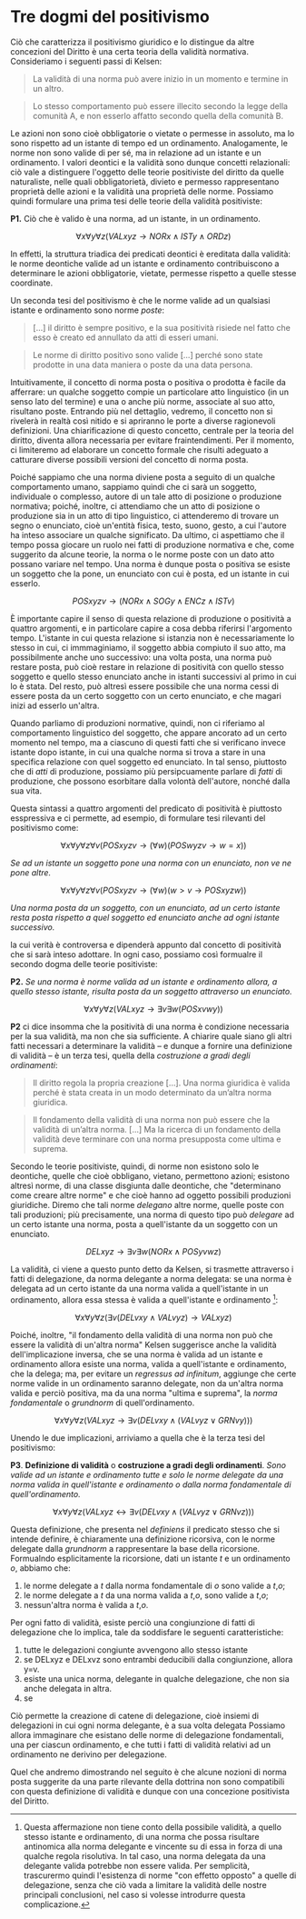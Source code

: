 # Tre dogmi del positivismo

Ciò che caratterizza il positivismo giuridico e lo distingue da altre concezioni del Diritto è una certa teoria della validità normativa.
Consideriamo i seguenti passi di Kelsen:

> La validità di una norma può avere inizio in un momento e termine in un altro.

> Lo stesso comportamento può essere illecito secondo la legge della comunità A, e non esserlo affatto secondo quella della comunità B.

Le azioni non sono cioè obbligatorie o vietate o permesse in assoluto, ma lo sono rispetto ad un istante di tempo ed un ordinamento.
Analogamente, le norme non sono valide di per sé, ma in relazione ad un istante e un ordinamento. I valori deontici e la validità sono dunque
concetti relazionali: ciò vale a distinguere l'oggetto delle teorie positiviste del diritto da quelle naturaliste, nelle quali obbligatorietà,
divieto e permesso rappresentano proprietà delle azioni e la validità una proprietà delle norme. Possiamo quindi formulare una prima tesi
delle teorie della validità positiviste:

**P1.** Ciò che è valido è una norma, ad un istante, in un ordinamento.

$$
∀x∀y∀z (VALxyz \to NORx \land ISTy \land ORDz)
$$

In effetti, la struttura triadica dei predicati deontici è ereditata dalla validità: le norme deontiche valide ad un istante e ordinamento
contribuiscono a determinare le azioni obbligatorie, vietate, permesse rispetto a quelle stesse coordinate.

Un seconda tesi del positivismo è che le norme valide ad un qualsiasi istante e ordinamento sono norme *poste*:

> […] il diritto è sempre positivo, e la sua positività risiede nel fatto che esso è
  creato ed annullato da atti di esseri umani.

> Le norme di diritto positivo sono valide […] perché sono state prodotte in
   una data maniera o poste da una data persona.

Intuitivamente, il concetto di norma posta o positiva o prodotta è facile da afferrare: un qualche soggetto
compie un particolare atto linguistico (in un senso lato del termine) e una o anche più norme, associate al suo atto,
risultano poste. Entrando più nel dettaglio, vedremo, il concetto non si rivelerà in realtà così nitido e si apriranno
le porte a diverse ragionevoli definizioni. Una chiarificazione di questo concetto, centrale per la teoria del diritto,
diventa allora necessaria per evitare fraintendimenti. Per il momento, ci limiteremo ad elaborare un concetto formale
che risulti adeguato a catturare diverse possibili versioni del concetto di norma posta.

Poiché sappiamo che una norma diviene posta a seguito di un qualche comportamento umano, sappiamo quindi che ci sarà un soggetto,
individuale o complesso, autore di un tale atto di posizione o produzione normativa; poiché, inoltre, ci attendiamo che un atto di posizione
o produzione sia in un atto di tipo linguistico, ci attenderemo di trovare un segno o enunciato, cioè un'entità fisica, testo, suono, gesto,
a cui l'autore ha inteso associare un qualche significato.
Da ultimo, ci aspettiamo che il tempo possa giocare un ruolo nei fatti di produzione normativa e che, come suggerito da alcune teorie,
la norma o le norme poste con un dato atto possano variare nel tempo.
Una norma è dunque posta o positiva se esiste un soggetto che la pone, un enunciato con cui è posta, ed un istante in cui esserlo.

$$
POSxyzv \to (NORx \land SOGy \land ENCz \land ISTv)
$$

È importante capire il senso di questa relazione di produzione o positività a quattro argomenti, e in particolare capire a cosa debba riferirsi
l'argomento tempo. L'istante in cui questa relazione si istanzia non è necessariamente lo stesso in cui, ci immmaginiamo, il soggetto
abbia compiuto il suo atto, ma possibilmente anche uno successivo: una volta posta, una norma può restare posta, può cioè restare in relazione
di positività con quello stesso soggetto e quello stesso enunciato anche in istanti successivi al primo in cui lo è stata. Del resto,
può altresì essere possibile che una norma cessi di essere posta da un certo soggetto con un certo enunciato, e che magari inizi ad esserlo un'altra.

Quando parliamo di produzioni normative, quindi, non ci riferiamo al comportamento linguistico del soggetto, che appare ancorato
ad un certo momento nel tempo, ma a ciascuno di questi fatti che si verificano invece istante dopo istante, in cui una qualche
norma si trova a stare in una specifica relazione con quel soggetto ed enunciato. In tal senso, piuttosto che di *atti*
di produzione, possiamo più persipcuamente parlare di *fatti* di produzione, che possono esorbitare dalla volontà dell'autore,
nonché dalla sua vita.

Questa sintassi a quattro argomenti del predicato di positività è piuttosto esspressiva e ci permette, ad esempio,
di formulare tesi rilevanti del positivismo come:

$$
∀x∀y∀z∀v (POSxyzv \to (∀w)(POSwyzv \to w=x))
$$

*Se ad un istante un soggetto pone una norma con un enunciato, non ve ne pone altre.*

$$
∀x∀y∀z∀v (POSxyzv \to (∀w)(w>v \to POSxyzw))
$$

*Una norma posta da un soggetto, con un enunciato, ad un certo istante resta posta rispetto a quel soggetto ed enunciato anche ad ogni istante
successivo.*

la cui verità è controversa e dipenderà appunto dal concetto di positività che si sarà inteso adottare.
In ogni caso, possiamo così formualre il secondo dogma delle teorie positiviste:

**P2.** *Se una norma è norme valida ad un istante e ordinamento allora, a quello stesso istante, risulta posta da un soggetto
attraverso un enunciato.*

$$
∀x∀y∀z(VALxyz \to ∃v∃w (POSxvwy))
$$

**P2** ci dice insomma che la positività di una norma è condizione necessaria per la sua validità, ma non che sia sufficiente.
A chiarire quale siano gli altri fatti necessari a determinare la validità – e dunque a fornire una definizione di validità –
è un terza tesi, quella della *costruzione a gradi degli ordinamenti*:

> Il diritto regola la propria creazione […]. Una norma giuridica è valida
  perché è stata creata in un modo determinato da un’altra norma giuridica.

> Il fondamento della validità di una norma non può essere che la validità
  di un’altra norma. […] Ma la ricerca di un fondamento della validità deve
  terminare con una norma presupposta come ultima e suprema.

Secondo le teorie positiviste, quindi, di norme non esistono solo le deontiche, quelle che cioè obbligano,
vietano, permettono azioni; esistono altresì norme, di una classe disgiunta dalle deontiche, che "determinano
come creare altre norme" e che cioè hanno ad oggetto possibili produzioni giuridiche. Diremo che tali norme
*delegano* altre norme, quelle poste con tali produzioni; più precisamente, una norma di questo tipo
può *delegare* ad un certo istante una norma, posta a quell'istante da un soggetto con un enunciato.

$$
DELxyz \to ∃v∃w (NORx \land POSyvwz)
$$

La validità, ci viene a questo punto detto da Kelsen, si trasmette attraverso i fatti di delegazione,
da norma delegante a norma delegata: se una norma è delegata ad un certo istante da una norma valida
a quell'istante in un ordinamento, allora essa stessa è valida a quell'istante e ordinamento [^1]:

$$
∀x∀y∀z(∃v(DELvxy \land VALvyz) \to VALxyz)
$$

Poiché, inoltre, "il fondamento della validità di una norma non può che essere la validità di un'altra norma"
Kelsen suggerisce anche la validità dell'implicazione inversa, che se una norma è valida ad un istante e ordinamento
allora esiste una norma, valida a quell'istante e ordinamento, che la delega; ma, per evitare un *regressus ad infinitum*,
aggiunge che certe norme valide in un ordinamento saranno delegate, non da un'altra norma valida e perciò positiva,
ma da una norma "ultima e suprema", la *norma fondamentale* o *grundnorm* di quell'ordinamento.

$$
∀x∀y∀z(VALxyz \to ∃v(DELvxy \land (VALvyz \lor GRNvy)))
$$

Unendo le due implicazioni, arriviamo a quella che è la terza tesi del positivismo:

**P3**. **Definizione di validità** o **costruzione a gradi degli ordinamenti**. *Sono valide
ad un istante e ordinamento tutte e solo le norme delegate da una norma valida in quell'istante e
ordinamento o dalla norma fondamentale di quell'ordinamento.*

$$
∀x∀y∀z(VALxyz \leftrightarrow ∃v(DELvxy \land (VALvyz \lor GRNvz)))
$$

Questa definizione, che presenta nel *definiens* il predicato stesso che si intende definire, è chiaramente
una definizione ricorsiva, con le norme delegate dalla *grundnorm* a rappresentare la base
della ricorsione. Formualndo esplicitamente la ricorsione, dati un istante *t* e un ordinamento *o*,
abbiamo che:

1. le norme delegate a *t* dalla norma fondamentale di *o* sono valide a *t*,*o*;
2. le norme delegate a *t* da una norma valida a *t*,*o*, sono valide a *t*,*o*;
3. nessun'altra norma è valida a *t*,*o*.

Per ogni fatto di validità, esiste perciò una congiunzione di fatti di delegazione che lo implica, tale da
soddisfare le seguenti caratteristiche:

1. tutte le delegazioni congiunte avvengono allo stesso istante
2. se DELxyz e DELxvz sono entrambi deducibili dalla congiunzione, allora y=v.
3. esiste una unica norma, delegante in qualche delegazione, che non sia anche delegata in altra.
4. se 



[^1]: Questa affermazione non tiene conto della possibile validità, a quello stesso istante e ordinamento, di una norma
che possa risultare antinomica alla norma delegante e vincente su di essa in forza di una qualche regola risolutiva.
In tal caso, una norma delegata da una delegante valida potrebbe non essere valida.
Per semplicità, trascurermo quindi l'esistenza di norme "con effetto opposto" a quelle di delegazione, senza
che ciò vada a limitare la validità delle nostre principali conclusioni, nel caso si volesse introdurre questa
complicazione.

Ciò permette la creazione di catene di delegazione, cioè insiemi di delegazioni in cui ogni norma delegante,
è a sua volta delegata 
Possiamo allora immaginare che esistano delle norme di delegazione fondamentali, una per ciascun ordinamento,
e che tutti i fatti di validità relativi ad un ordinamento ne derivino per delegazione.


Quel che andremo dimostrando nel seguito è che alcune nozioni di norma posta suggerite da una parte rilevante della dottrina non sono
compatibili con questa definizione di validità e dunque con una concezione positivista del Diritto.



